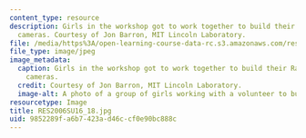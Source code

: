 ```yaml
---
content_type: resource
description: Girls in the workshop got to work together to build their Raspberry Pi
  cameras. Courtesy of Jon Barron, MIT Lincoln Laboratory.
file: /media/https%3A/open-learning-course-data-rc.s3.amazonaws.com/res-2-006-girls-who-build-cameras-summer-2016/9852289fa6b7423ad46ccf0e90bc888c_RES2006SU16_18.jpg
file_type: image/jpeg
image_metadata:
  caption: Girls in the workshop got to work together to build their Raspberry Pi
    cameras.
  credit: Courtesy of Jon Barron, MIT Lincoln Laboratory.
  image-alt: A photo of a group of girls working with a volunteer to build their cameras.
resourcetype: Image
title: RES2006SU16_18.jpg
uid: 9852289f-a6b7-423a-d46c-cf0e90bc888c
---
```

